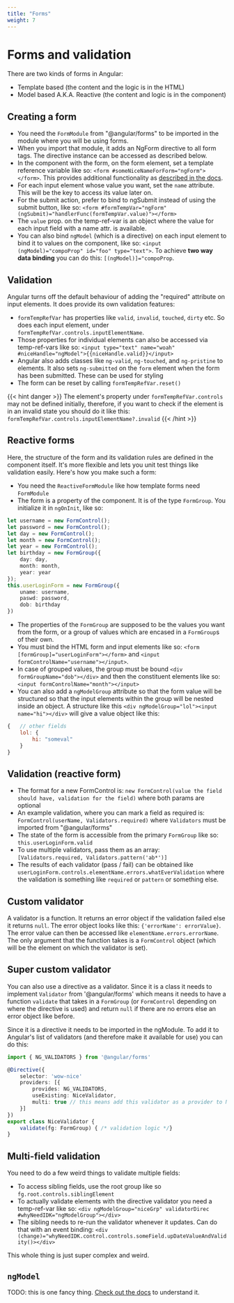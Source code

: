 ```yaml
---
title: "Forms"
weight: 7
---
```

# Forms and validation
There are two kinds of forms in Angular:
* Template based (the content and the logic is in the HTML)
* Model based A.K.A. Reactive (the content and logic is in the component)

## Creating a form
* You need the `FormModule` from "@angular/forms" to be imported in the module where you will be using forms.
* When you import that module, it adds an NgForm directive to all form tags.
The directive instance can be accessed as described below.
* In the component with the form, on the form element, set a template reference variable like so: `<form #someNiceNameForForm="ngForm"></form>`. 
This provides additional functionality as [described in the docs](https://angular.io/guide/template-reference-variables#using-ngform-with-template-variables).
* For each input element whose value you want, set the `name` attribute. This will be the key to access its value later on.
* For the submit action, prefer to bind to ngSubmit instead of using the submit button, like so: `<form #formTempVar="ngForm" (ngSubmit)="handlerFunc(formTempVar.value)"></form>`
* The `value` prop. on the temp-ref-var is an object where the value for each input field with a name attr. is available.
* You can also bind `ngModel` (which is a directive) on each input element to bind it to values 
on the component, like so: `<input (ngModel)="compoProp" id="foo" type="text">`. 
To achieve **two way data binding** you can do this: `[(ngModel)]="compoProp`.

## Validation
Angular turns off the default behaviour of adding the "required" attribute on input elements. It does provide its own validation features:
* `formTempRefVar` has properties like `valid`, `invalid`, `touched`, `dirty` etc.
So does each input element, under `formTempRefVar.controls.inputElementName`.
* Those properties for individual elements can also be accessed via temp-ref-vars like so:
`<input type="text" name="woah" #niceHandle="ngModel">{{niceHandle.valid}}</input>`
* Angular also adds classes like `ng-valid`, `ng-touched`, and `ng-pristine` to elements.
It also sets `ng-submitted` on the `form` element when the form has been submitted.
These can be used for styling
* The form can be reset by calling `formTempRefVar.reset()`

{{< hint danger >}}
The element's property under `formTempRefVar.controls` may not be defined initially, therefore, if you want to check if the element is in an invalid state you should do it like this: `formTempRefVar.controls.inputElementName?.invalid`
{{< /hint >}}

## Reactive forms
Here, the structure of the form and its validation rules are defined in the component itself. It's more flexible and lets you unit test things like validation easily. Here's how you make such a form:
* You need the `ReactiveFormModule` like how template forms need `FormModule`
* The form is a property of the component. It is of the type `FormGroup`. You initialize it in `ngOnInit`, like so:
```ts
let username = new FormControl();
let password = new FormControl();
let day = new FormControl();
let month = new FormControl();
let year = new FormControl();
let birthday = new FormGroup({
    day: day,
    month: month,
    year: year
});
this.userLoginForm = new FormGroup({
    uname: username,
    paswd: password,
    dob: birthday
})
```
* The properties of the `FormGroup` are supposed to be the values you want from the form, or a group of values which are encased in a `FormGroup`s of their own.
* You must bind the HTML form and input elements like so: `<form [formGroup]="userLoginForm"></form>` and `<input formControlName="username"></input>`.
* In case of grouped values, the group must be bound `<div formGroupName="dob"></div>` and then the constituent elements like so: `<input formControlName="month"></input>`
* You can also add a `ngModelGroup` attribute so that the form value will be structured so that 
the input elements within the group will be nested inside an object. 
A structure like this `<div ngModelGroup="lol"><input name="hi"></div>` will give a value object like this:
```js
{   // other fields
    lol: {
        hi: "someval"
    }
}
```

## Validation (reactive form)
* The format for a new FormControl is: `new FormControl(value the field should have, validation for the field)` where both params are optional
* An example validation, where you can mark a field as required is: `FormControl(userName, Validators.required)` where `Validators` must be imported from "@angular/forms"
* The state of the form is accessible from the primary `FormGroup` like so: `this.userLoginForm.valid`
* To use multiple validators, pass them as an array: `[Validators.required, Validators.pattern('ab*')]`
* The results of each validator (pass / fail) can be obtained like `userLoginForm.controls.elementName.errors.whatEverValidation` where the validation is something like `required` or `pattern` or something else.

## Custom validator
A validator is a function. It returns an error object if the validation failed else it returns `null`. The error object looks like this: `{'errorName': errorValue}`. The error value can then be accessed like `elementName.errors.errorName`. The only argument that the function takes is a `FormControl` object (which will be the element on which the validator is set).

## Super custom validator
You can also use a directive as a validator. Since it is a class it needs to implement `Validator` from '@angular/forms' which means it needs to have a function `validate` that takes in a `FormGroup` (or `FormControl` depending on where the directive is used) and return `null` if there are no errors else an error object like before.

Since it is a directive it needs to be imported in the ngModule. To add it to Angular's list of validators (and therefore make it available for use) you can do this:
```ts
import { NG_VALIDATORS } from '@angular/forms'

@Directive({
    selector: 'wow-nice'
    providers: [{
        provides: NG_VALIDATORS,
        useExisting: NiceValidator,
        multi: true // this means add this validator as a provider to NG_VALIDATORS
    }]
})
export class NiceValidator {
    validate(fg: FormGroup) { /* validation logic */}
}
```

## Multi-field validation
You need to do a few weird things to validate multiple fields:
* To access sibling fields, use the root group like so `fg.root.controls.siblingElement`
* To actually validate elements with the directive validator you need a temp-ref-var like so: 
`<div ngModelGroup="niceGrp" validatorDirec #whyNeedIDK="ngModelGroup"></div>`
* The sibling needs to re-run the validator whenever it updates. Can do that with an event binding: `<div (change)="whyNeedIDK.control.controls.someField.upDateValueAndValidity()></div>`

This whole thing is just super complex and weird.

## `ngModel`
TODO: this is one fancy thing. [Check out the docs](https://angular.dev/api/forms/NgModel?tab=description) to understand it.